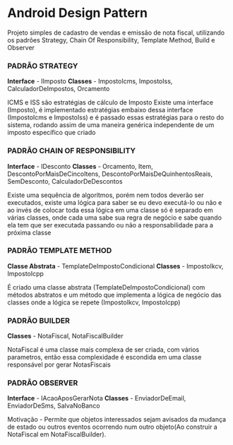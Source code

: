 # Android Design Pattern
Projeto simples de cadastro de vendas e emissão de nota fiscal, utilizando os padrões Strategy, Chain Of Responsibility, Template Method, Build e Observer

### PADRÃO STRATEGY

**Interface** - IImposto
**Classes** - ImpostoIcms, ImpostoIss, CalculadorDeImpostos, Orcamento

ICMS e ISS são estratégias de cálculo de Imposto
Existe uma interface (Imposto), é implementado estratégias embaixo dessa interface (ImpostoIcms e ImpostoIss)
e é passado essas estratégias para o resto do sistema, rodando assim de uma maneira genérica
independente de um imposto específico que criado


### PADRÃO CHAIN OF RESPONSIBILITY

**Interface** - IDesconto
**Classes** - Orcamento, Item, DescontoPorMaisDeCincoItens, DescontoPorMaisDeQuinhentosReais, SemDesconto, CalculadorDeDescontos

Existe uma sequência de algorítmos, porém nem todos deverão ser executados, 
existe uma lógica para saber se eu devo executá-lo ou não e ao invés de colocar toda essa lógica em uma classe só
é separado em várias classes, onde cada uma sabe sua regra de negócio e sabe quando ela tem que ser executada 
passando ou não a responsabilidade para a próxima classe


### PADRÃO TEMPLATE METHOD

**Classe Abstrata** - TemplateDeImpostoCondicional
**Classes** - ImpostoIkcv, ImpostoIcpp

É criado uma classe abstrata (TemplateDeImpostoCondicional) com métodos abstratos 
e um método que implementa a lógica de negócio das classes onde a lógica se repete (ImpostoIkcv, ImpostoIcpp)


### PADRÃO BUILDER

**Classes** - NotaFiscal, NotaFiscalBuilder

NotaFiscal é uma classe mais complexa de ser criada, com vários parametros, então essa complexidade
é escondida em uma classe responsável por gerar NotasFiscais


### PADRÃO OBSERVER

**Interface** - IAcaoAposGerarNota
**Classes** - EnviadorDeEmail, EnviadorDeSms, SalvaNoBanco

Motivação - Permite que objetos interessados sejam avisados da mudança de estado 
ou outros eventos ocorrendo num outro objeto(Ao construir a NotaFiscal em NotaFiscalBuilder).
